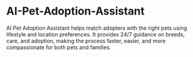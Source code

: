# AI-Pet-Adoption-Assistant
AI Pet Adoption Assistant helps match adopters with the right pets using lifestyle and location preferences. It provides 24/7 guidance on breeds, care, and adoption, making the process faster, easier, and more compassionate for both pets and families.

